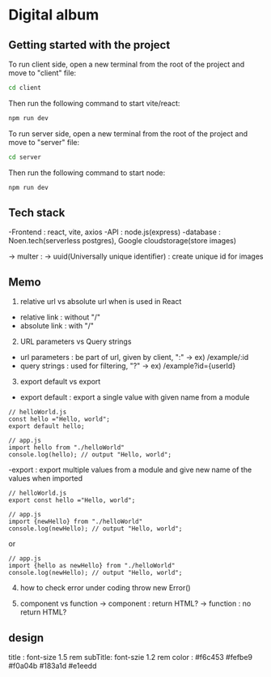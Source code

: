 # Digital album

## Getting started with the project

To run client side, open a new terminal from the root of the project and move to "client" file:

```bash
cd client
```

Then run the following command to start vite/react:

```bash
npm run dev
```

To run server side, open a new terminal from the root of the project and move to "server" file:

```bash
cd server
```

Then run the following command to start node:

```bash
npm run dev
```

## Tech stack

-Frontend : react, vite, axios
-API : node.js(express)
-database : Noen.tech(serverless postgres), Google cloudstorage(store images)

-> multer :
-> uuid(Universally unique identifier) : create unique id for images

## Memo

1. relative url vs absolute url when <Link> is used in React

- relative link : without "/"
- absolute link : with "/"

2. URL parameters vs Query strings

- url parameters : be part of url, given by client, ":" -> ex) /example/:id
- query strings : used for filtering, "?" -> ex) /example?id={userId}

3. export default vs export

- export default : export a single value with given name from a module

```react
// helloWorld.js
const hello ="Hello, world";
export default hello;
```

```react
// app.js
import hello from "./helloWorld"
console.log(hello); // output "Hello, world";
```

-export : export multiple values from a module and give new name of the values when imported

```react
// helloWorld.js
export const hello ="Hello, world";
```

```react
// app.js
import {newHello} from "./helloWorld"
console.log(newHello); // output "Hello, world";
```

or

```react
// app.js
import {hello as newHello} from "./helloWorld"
console.log(newHello); // output "Hello, world";
```

4. how to check error under coding
   throw new Error()

5. component vs function
   -> component : return HTML?
   -> function : no return HTML?

## design

title : font-size 1.5 rem
subTitle: font-szie 1.2 rem
color : #f6c453 #fefbe9 #f0a04b #183a1d #e1eedd
